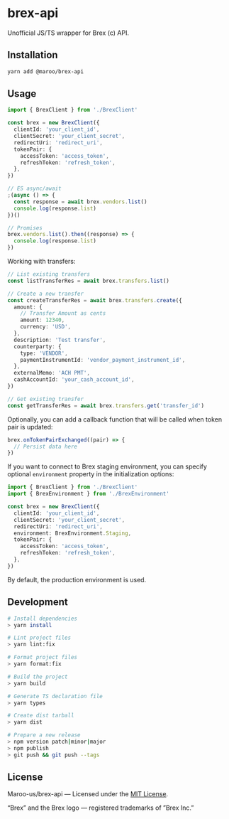 # brex-api

Unofficial JS/TS wrapper for Brex (c) API.

## Installation

```sh
yarn add @maroo/brex-api
```

## Usage

```ts
import { BrexClient } from './BrexClient'

const brex = new BrexClient({
  clientId: 'your_client_id',
  clientSecret: 'your_client_secret',
  redirectUri: 'redirect_uri',
  tokenPair: {
    accessToken: 'access_token',
    refreshToken: 'refresh_token',
  },
})

// ES async/await
;(async () => {
  const response = await brex.vendors.list()
  console.log(response.list)
})()

// Promises
brex.vendors.list().then((response) => {
  console.log(response.list)
})
```

Working with transfers:

```ts
// List existing transfers
const listTransferRes = await brex.transfers.list()

// Create a new transfer
const createTransferRes = await brex.transfers.create({
  amount: {
    // Transfer Amount as cents
    amount: 12340,
    currency: 'USD',
  },
  description: 'Test transfer',
  counterparty: {
    type: 'VENDOR',
    paymentInstrumentId: 'vendor_payment_instrument_id',
  },
  externalMemo: 'ACH PMT',
  cashAccountId: 'your_cash_account_id',
})

// Get existing transfer
const getTransferRes = await brex.transfers.get('transfer_id')
```

Optionally, you can add a callback function that will be called when token pair is updated:

```ts
brex.onTokenPairExchanged((pair) => {
  // Persist data here
})
```

If you want to connect to Brex staging environment, you can specify optional `environment` property in the initialization options:

```ts
import { BrexClient } from './BrexClient'
import { BrexEnvironment } from './BrexEnvironment'

const brex = new BrexClient({
  clientId: 'your_client_id',
  clientSecret: 'your_client_secret',
  redirectUri: 'redirect_uri',
  environment: BrexEnvironment.Staging,
  tokenPair: {
    accessToken: 'access_token',
    refreshToken: 'refresh_token',
  },
})
```

By default, the production environment is used.

## Development

```sh
# Install dependencies
> yarn install

# Lint project files
> yarn lint:fix

# Format project files
> yarn format:fix

# Build the project
> yarn build

# Generate TS declaration file
> yarn types

# Create dist tarball
> yarn dist

# Prepare a new release
> npm version patch|minor|major
> npm publish
> git push && git push --tags
```

## License

Maroo-us/brex-api — Licensed under the [MIT License](LICENSE).

“Brex” and the Brex logo — registered trademarks of ”Brex Inc.”
